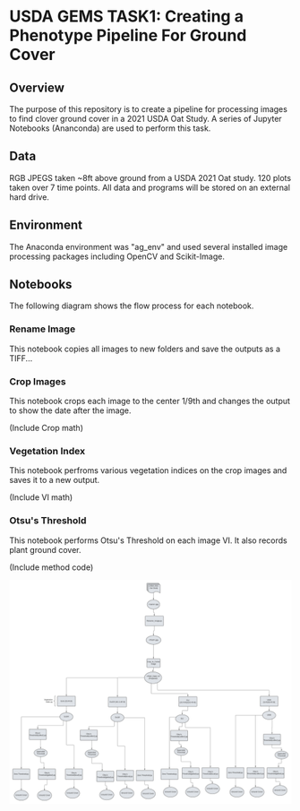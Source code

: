 # USDA GEMS TASK1: Creating a Phenotype Pipeline For Ground Cover

## Overview

The purpose of this repository is to create a pipeline for processing images to find clover ground cover in a 2021 USDA Oat Study. A series of Jupyter Notebooks (Ananconda) are used to perform this task.   


## Data 
RGB JPEGS taken ~8ft above ground from a USDA 2021 Oat study. 120 plots taken over 7 time points. All data and programs will be stored on an external hard drive.




## Environment
The Anaconda environment was "ag_env" and used several installed image processing packages including OpenCV and Scikit-Image.


## Notebooks

The following diagram shows the flow process for each notebook. 

### Rename Image

This notebook copies all images to new folders and save the outputs as a TIFF...

### Crop Images

This notebook crops each image to the center 1/9th and  changes the output to show the date after the image.

(Include Crop math)

### Vegetation Index

This notebook perfroms various vegetation indices on the crop images and saves it to a new output. 

(Include VI math)


### Otsu's Threshold

This notebook performs Otsu's Threshold on each image VI. It also records plant ground cover. 


(Include method code)











!["Figure 1: Data Flow Diagram"](https://github.com/LRosen656/USDA_GEMS_RGB_COVER/blob/main/USDA%20Task%201_higherarchy.png)


